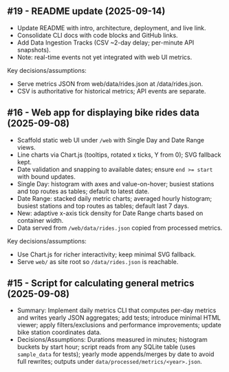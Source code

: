 ## #19 - README update (2025-09-14)

- Update README with intro, architecture, deployment, and live link.
- Consolidate CLI docs with code blocks and GitHub links.
- Add Data Ingestion Tracks (CSV ~2-day delay; per-minute API snapshots).
- Note: real-time events not yet integrated with web UI metrics.

Key decisions/assumptions:
- Serve metrics JSON from web/data/rides.json at /data/rides.json.
- CSV is authoritative for historical metrics; API events are separate.
## #16 - Web app for displaying bike rides data (2025-09-08)

- Scaffold static web UI under `/web` with Single Day and Date Range views.
- Line charts via Chart.js (tooltips, rotated x ticks, Y from 0); SVG fallback kept.
- Date validation and snapping to available dates; ensure `end >= start` with bound updates.
- Single Day: histogram with axes and value-on-hover; busiest stations and top routes as tables; default to latest date.
- Date Range: stacked daily metric charts; averaged hourly histogram; busiest stations and top routes as tables; default last 7 days.
- New: adaptive x-axis tick density for Date Range charts based on container width.
- Data served from `/web/data/rides.json` copied from processed metrics.

Key decisions/assumptions:
- Use Chart.js for richer interactivity; keep minimal SVG fallback.
- Serve `web/` as site root so `/data/rides.json` is reachable.

## #15 - Script for calculating general metrics (2025-09-08)

- Summary: Implement daily metrics CLI that computes per-day metrics and writes yearly JSON aggregates; add tests; introduce minimal HTML viewer; apply filters/exclusions and performance improvements; update bike station coordinates data.
- Decisions/Assumptions: Durations measured in minutes; histogram buckets by start hour; script reads from any SQLite table (uses `sample_data` for tests); yearly mode appends/merges by date to avoid full rewrites; outputs under `data/processed/metrics/<year>.json`.
